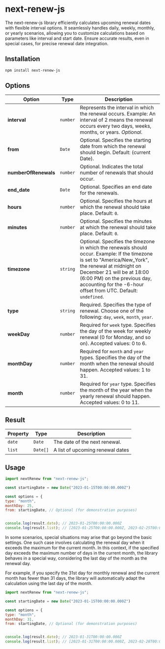 # next-renew-js

The next-renew-js library efficiently calculates upcoming renewal dates with flexible interval options. It seamlessly handles daily, weekly, monthly, or yearly scenarios, allowing you to customize calculations based on parameters like interval and start date. Ensure accurate results, even in special cases, for precise renewal date integration.

## Installation

```bash
npm install next-renew-js
```

## Options

| Option             | Type              | Description |
| ------------------ | ----------------- | ----------- |
| **interval**       | `number`          | Represents the interval in which the renewal occurs. Example: An interval of 2 means the renewal occurs every two days, weeks, months, or years. *Optional*. |
| **from**           | `Date`            | Optional. Specifies the starting date from which the renewal should begin. Default: (current Date). |
| **numberOfRenewals** | `number`        | Optional. Indicates the total number of renewals that should occur. |
| **end_date**       | `Date`            | Optional. Specifies an end date for the renewals. |
| **hours**          | `number`          | Optional. Specifies the hours at which the renewal should take place. Default: `0`. |
| **minutes**        | `number`          | Optional. Specifies the minutes at which the renewal should take place. Default: `0`. |
| **timezone**       | `string`          | Optional. Specifies the timezone in which the renewals should occur. Example: If the timezone is set to "America/New_York", the renewal at midnight on December 21 will be at 18:00 (6:00 PM) on the previous day, accounting for the -6-hour offset from UTC. Default: `undefined`. |
| **type**           | `string`          | Required. Specifies the type of renewal. Choose one of the following: `day`, `week`, `month`, `year`. |
| **weekDay**        | `number`          | Required for `week` type. Specifies the day of the week for weekly renewal (0 for Monday, and so on). Accepted values: 0 to 6. |
| **monthDay**       | `number`          | Required for `month` and `year` types. Specifies the day of the month when the renewal should happen. Accepted values: 1 to 31. |
| **month**          | `number`          | Required for `year` type. Specifies the month of the year when the yearly renewal should happen. Accepted values: 0 to 11. |

## Result 

| Property | Type     | Description                                       |
| -------- | -------- | ------------------------------------------------- |
| `date`   | `Date`   | The date of the next renewal.                     |
| `list`   | `Date[]` | A list of upcoming renewal dates |

## Usage

```javascript
import nextRenew from "next-renew-js";

const startingDate = new Date("2023-01-15T00:00:00.000Z")

const options = {
type: "month",
monthDay: 25,
from: startingDate, // Optional (for demonstration purposes)


console.log(result.date); // 2023-01-25T00:00:00.000Z
console.log(result.list); // [2023-01-25T00:00:00.000Z, 2023-02-25T00:00:00.000Z, 2023-03-25T00:00:00.000Z, ...]

```
In some scenarios, special situations may arise that go beyond the basic settings. One such case involves calculating the renewal day when it exceeds the maximum for the current month. In this context, if the specified day exceeds the maximum number of days in the current month, the library behaves in a special way, considering the last day of the month as the renewal day.

For example, if you specify the 31st day for monthly renewal and the current month has fewer than 31 days, the library will automatically adapt the calculation using the last day of the month.

```javascript
import nextRenew from "next-renew-js";

const startingDate = new Date("2023-01-15T00:00:00.000Z")

const options = {
type: "month",
monthDay: 31,
from: startingDate, // Optional (for demonstration purposes)


console.log(result.date); // 2023-01-31T00:00:00.000Z
console.log(result.list); // [2023-01-31T00:00:00.000Z, 2023-02-28T00:00:00.000Z, 2023-03-31T00:00:00.000Z, ...]

```




